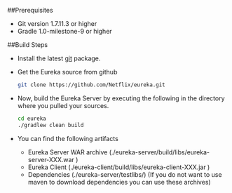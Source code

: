 ##Prerequisites

* Git version 1.7.11.3 or higher
* Gradle 1.0-milestone-9 or higher

##Build Steps

* Install the latest [git](http://git-scm.com/book/en/Getting-Started-Installing-Git) package.

*  Get the Eureka source from github

   ```sh
   git clone https://github.com/Netflix/eureka.git
   ```

* Now, build the Eureka Server by executing the following in the directory where you pulled your sources.

    ```sh
    cd eureka
    ./gradlew clean build
    ``` 

* You can find the following artifacts 
     * Eureka Server WAR archive (./eureka-server/build/libs/eureka-server-XXX.war )
     * Eureka Client (./eureka-client/build/libs/eureka-client-XXX.jar )
     * Dependencies (./eureka-server/testlibs/) (If you do not want to use maven to download dependencies 
        you can use these archives)
